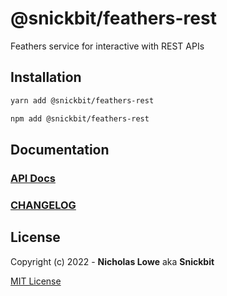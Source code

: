 # @snickbit/feathers-rest

<!--START_SECTION:readmes-description-->

Feathers service for interactive with REST APIs

<!--END_SECTION:readmes-description-->

## Installation

```bash
yarn add @snickbit/feathers-rest
```

```bash
npm add @snickbit/feathers-rest
```

## Documentation

### [API Docs](https://github.com/snickbit/feathers/blob/main/packages/feathers-rest/README.md)

### [CHANGELOG](https://github.com/snickbit/feathers/blob/main/packages/feathers-rest/CHANGELOG.md)

## License

Copyright (c) 2022 - **Nicholas Lowe** aka **Snickbit**

[MIT License](https://github.com/snickbit/feathers/blob/main/LICENSE)
